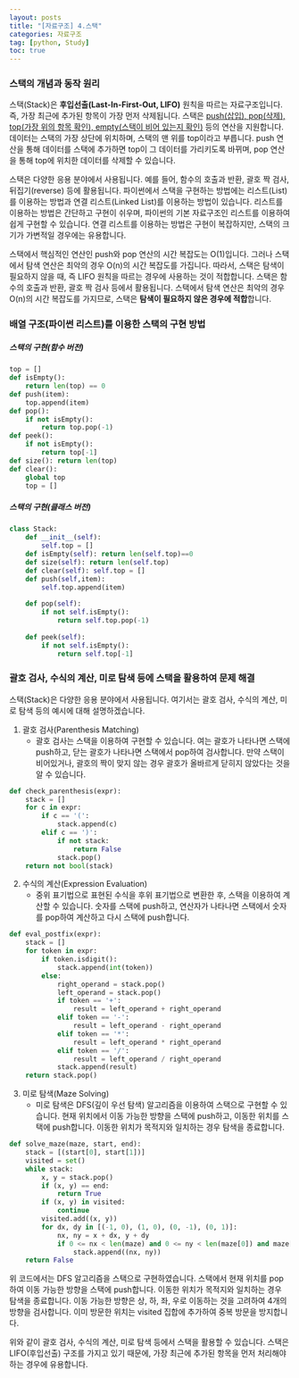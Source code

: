 ```yaml
---
layout: posts
title: "[자료구조] 4.스택"
categories: 자료구조
tag: [python, Study]
toc: true
---
```


### 스택의 개념과 동작 원리

스택(Stack)은 **후입선출(Last-In-First-Out, LIFO)** 원칙을 따르는 자료구조입니다. 즉, 가장 최근에 추가된 항목이 가장 먼저 삭제됩니다. 스택은 <u>push(삽입), pop(삭제), top(가장 위의 항목 확인), empty(스택이 비어 있는지 확인)</u> 등의 연산을 지원합니다. 데이터는 스택의 가장 상단에 위치하며, 스택의 맨 위를 top이라고 부릅니다. push 연산을 통해 데이터를 스택에 추가하면 top이 그 데이터를 가리키도록 바뀌며, pop 연산을 통해 top에 위치한 데이터를 삭제할 수 있습니다.



스택은 다양한 응용 분야에서 사용됩니다. 예를 들어, 함수의 호출과 반환, 괄호 짝 검사, 뒤집기(reverse) 등에 활용됩니다. 파이썬에서 스택을 구현하는 방법에는 리스트(List)를 이용하는 방법과 연결 리스트(Linked List)를 이용하는 방법이 있습니다. 리스트를 이용하는 방법은 간단하고 구현이 쉬우며, 파이썬의 기본 자료구조인 리스트를 이용하여 쉽게 구현할 수 있습니다. 연결 리스트를 이용하는 방법은 구현이 복잡하지만, 스택의 크기가 가변적일 경우에는 유용합니다.



스택에서 핵심적인 연산인 push와 pop 연산의 시간 복잡도는 O(1)입니다. 그러나 스택에서 탐색 연산은 최악의 경우 O(n)의 시간 복잡도를 가집니다. 따라서, 스택은 탐색이 필요하지 않을 때, 즉 LIFO 원칙을 따르는 경우에 사용하는 것이 적합합니다. 스택은 함수의 호출과 반환, 괄호 짝 검사 등에서 활용됩니다. 스택에서 탐색 연산은 최악의 경우 O(n)의 시간 복잡도를 가지므로, 스택은 **탐색이 필요하지 않은 경우에 적합**합니다.


### 배열 구조(파이썬 리스트)를 이용한 스택의 구현 방법

##### 스택의 구현(함수 버전)

```python
top = []
def isEmpty():
    return len(top) == 0
def push(item):
    top.append(item)
def pop():
    if not isEmpty():
        return top.pop(-1)
def peek():
    if not isEmpty():
        return top[-1]
def size(): return len(top)
def clear():
    global top
    top = []
```

##### 스택의 구현(클래스 버전)

```python
class Stack:
    def __init__(self):
        self.top = []
    def isEmpty(self): return len(self.top)==0
	def size(self): return len(self.top)
	def clear(self): self.top = []
    def push(self,item):
        self.top.append(item)
        
    def pop(self):
        if not self.isEmpty():
            return self.top.pop(-1)
        
    def peek(self):
        if not self.isEmpty():
            return self.top[-1]
```



### 괄호 검사, 수식의 계산, 미로 탐색 등에 스택을 활용하여 문제 해결

스택(Stack)은 다양한 응용 분야에서 사용됩니다. 여기서는 괄호 검사, 수식의 계산, 미로 탐색 등의 예시에 대해 설명하겠습니다.

1. 괄호 검사(Parenthesis Matching)
   - 괄호 검사는 스택을 이용하여 구현할 수 있습니다. 여는 괄호가 나타나면 스택에 push하고, 닫는 괄호가 나타나면 스택에서 pop하여 검사합니다. 만약 스택이 비어있거나, 괄호의 짝이 맞지 않는 경우 괄호가 올바르게 닫히지 않았다는 것을 알 수 있습니다.

```python
def check_parenthesis(expr):
    stack = []
    for c in expr:
        if c == '(':
            stack.append(c)
        elif c == ')':
            if not stack:
                return False
            stack.pop()
    return not bool(stack)
```



2. 수식의 계산(Expression Evaluation)
   - 중위 표기법으로 표현된 수식을 후위 표기법으로 변환한 후, 스택을 이용하여 계산할 수 있습니다. 숫자를 스택에 push하고, 연산자가 나타나면 스택에서 숫자를 pop하여 계산하고 다시 스택에 push합니다.

```python
def eval_postfix(expr):
    stack = []
    for token in expr:
        if token.isdigit():
            stack.append(int(token))
        else:
            right_operand = stack.pop()
            left_operand = stack.pop()
            if token == '+':
                result = left_operand + right_operand
            elif token == '-':
                result = left_operand - right_operand
            elif token == '*':
                result = left_operand * right_operand
            elif token == '/':
                result = left_operand / right_operand
            stack.append(result)
    return stack.pop()
```

3. 미로 탐색(Maze Solving)
   - 미로 탐색은 DFS(깊이 우선 탐색) 알고리즘을 이용하여 스택으로 구현할 수 있습니다. 현재 위치에서 이동 가능한 방향을 스택에 push하고, 이동한 위치를 스택에 push합니다. 이동한 위치가 목적지와 일치하는 경우 탐색을 종료합니다.

```python
def solve_maze(maze, start, end):
    stack = [(start[0], start[1])]
    visited = set()
    while stack:
        x, y = stack.pop()
        if (x, y) == end:
            return True
        if (x, y) in visited:
            continue
        visited.add((x, y))
        for dx, dy in [(-1, 0), (1, 0), (0, -1), (0, 1)]:
            nx, ny = x + dx, y + dy
            if 0 <= nx < len(maze) and 0 <= ny < len(maze[0]) and maze[nx][ny] != 'X':
                stack.append((nx, ny))
    return False
```

위 코드에서는 DFS 알고리즘을 스택으로 구현하였습니다. 스택에서 현재 위치를 pop하여 이동 가능한 방향을 스택에 push합니다. 이동한 위치가 목적지와 일치하는 경우 탐색을 종료합니다. 이동 가능한 방향은 상, 하, 좌, 우로 이동하는 것을 고려하여 4개의 방향을 검사합니다. 이미 방문한 위치는 visited 집합에 추가하여 중복 방문을 방지합니다.

위와 같이 괄호 검사, 수식의 계산, 미로 탐색 등에서 스택을 활용할 수 있습니다. 스택은 LIFO(후입선출) 구조를 가지고 있기 때문에, 가장 최근에 추가된 항목을 먼저 처리해야 하는 경우에 유용합니다.